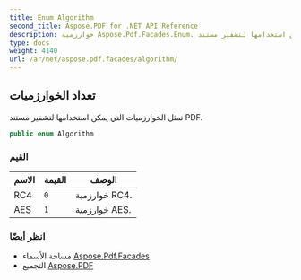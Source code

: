 ```yaml
---
title: Enum Algorithm
second_title: Aspose.PDF for .NET API Reference
description: خوارزمية Aspose.Pdf.Facades.Enum. تمثل الخوارزميات التي يمكن استخدامها لتشفير مستند PDF
type: docs
weight: 4140
url: /ar/net/aspose.pdf.facades/algorithm/
---
```

## تعداد الخوارزميات

تمثل الخوارزميات التي يمكن استخدامها لتشفير مستند PDF.

```csharp
public enum Algorithm
```

### القيم

| الاسم | القيمة | الوصف |
| --- | --- | --- |
| RC4 | `0` | خوارزمية RC4. |
| AES | `1` | خوارزمية AES. |

### انظر أيضًا

* مساحة الأسماء [Aspose.Pdf.Facades](../../aspose.pdf.facades/)
* التجميع [Aspose.PDF](../../)